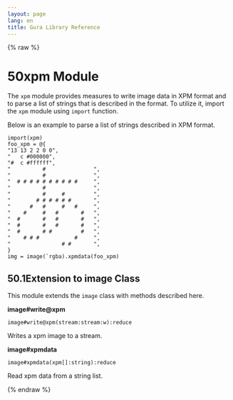 ```yaml
---
layout: page
lang: en
title: Gura Library Reference
---
```


{% raw %}
<h1><span class="caption-index-1">50</span><a name="anchor-50"></a>xpm Module</h1>
<p>
The <code>xpm</code> module provides measures to write image data in XPM format and to parse a list of strings that is described in the format. To utilize it, import the <code>xpm</code> module using <code>import</code> function.
</p>
<p>
Below is an example to parse a list of strings described in XPM format.
</p>
<pre><code>import(xpm)
foo_xpm = @{
"13 13 2 2 0 0",
"   c #000000",
"#  c #ffffff",
"          #               ",
"          #               ",
"  # # # # # # # # # #     ",
"          #               ",
"          #     #         ",
"        # # # # # #       ",
"      #   #     #   #     ",
"    #     #   #       #   ",
"  #       #   #       #   ",
"  #       #   #       #   ",
"  #       # #         #   ",
"    # # #           #     ",
"                # #       ",
}
img = image(`rgba).xpmdata(foo_xpm)
</code></pre>
<h2><span class="caption-index-2">50.1</span><a name="anchor-50-1"></a>Extension to image Class</h2>
<p>
This module extends the <code>image</code> class with methods described here.
</p>
<p>
<strong>image#write@xpm</strong>
</p>
<p>
<code>image#write@xpm(stream:stream:w):reduce</code>
</p>
<p>
Writes a xpm image to a stream.
</p>
<p>
<strong>image#xpmdata</strong>
</p>
<p>
<code>image#xpmdata(xpm[]:string):reduce</code>
</p>
<p>
Read xpm data from a string list.
</p>
<p />

{% endraw %}
